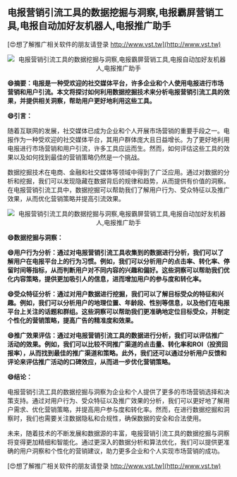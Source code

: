 ## **电报营销引流工具的数据挖掘与洞察,电报霸屏营销工具,电报自动加好友机器人,电报推广助手**

[😍想了解推广相关软件的朋友请登录 http://www.vst.tw](http://www.vst.tw)

 <center><img src="https://vst.tw/MP4/tuiguang/png/5.png" alt="电报营销引流工具的数据挖掘与洞察,电报霸屏营销工具,电报自动加好友机器人,电报推广助手"></center>

**😄摘要：电报是一种受欢迎的社交媒体平台，许多企业和个人使用电报进行市场营销和用户引流。本文将探讨如何利用数据挖掘技术来分析电报营销引流工具的效果，并提供相关洞察，帮助用户更好地利用这些工具。**

**😄引言：**

随着互联网的发展，社交媒体已成为企业和个人开展市场营销的重要手段之一。电报作为一种受欢迎的社交媒体平台，其用户群体庞大且日益增长。为了更好地利用电报进行市场营销和用户引流，许多工具应运而生。然而，如何评估这些工具的效果以及如何找到最佳的营销策略仍然是一个挑战。

数据挖掘技术在电商、金融和社交媒体等领域中得到了广泛应用。通过对数据的分析和挖掘，我们可以发现隐藏在数据背后的规律和趋势，从而提供有价值的洞察。在电报营销引流工具中，数据挖掘可以帮助我们了解用户行为、受众特征以及推广效果，从而优化营销策略并提高引流效果。

 <center><img src="https://vst.tw/MP4/tuiguang/png/7.png" alt="电报营销引流工具的数据挖掘与洞察,电报霸屏营销工具,电报自动加好友机器人,电报推广助手"></center>

**😄数据挖掘与洞察：**

**😄用户行为分析：通过对电报营销引流工具收集到的数据进行分析，我们可以了解用户在电报平台上的行为习惯。例如，我们可以分析用户的点击率、转化率、停留时间等指标，从而判断用户对不同内容的兴趣和偏好。这些洞察可以帮助我们优化内容策略，提供更加吸引人的信息，进而增加用户的参与度和转化率。**

**😄受众特征分析：通过对用户数据进行挖掘，我们可以了解目标受众的特征和兴趣。例如，我们可以分析用户的地理位置、年龄段、性别等信息，以及他们在电报平台上关注的话题和群组。这些洞察可以帮助我们更准确地定位目标受众，并制定个性化的营销策略，提高广告的精准度和效果。**

**😄推广效果评估：通过对电报营销引流工具的数据进行分析，我们可以评估推广活动的效果。例如，我们可以比较不同推广渠道的点击量、转化率和ROI（投资回报率），从而找到最佳的推广渠道和策略。此外，我们还可以通过分析用户反馈和评论来评估推广活动的口碑效应，从而进一步优化营销策略。**

**😄结论：**

电报营销引流工具的数据挖掘与洞察为企业和个人提供了更多的市场营销选择和决策支持。通过对用户行为、受众特征以及推广效果的分析，我们可以更好地了解用户需求、优化营销策略，并提高用户参与度和转化率。然而，在进行数据挖掘和洞察时，我们也需要关注数据隐私和合规性，确保数据的安全和合法使用。

未来，随着技术的不断发展和数据源的丰富，电报营销引流工具的数据挖掘与洞察将变得更加精细和智能化。通过更深入的数据分析和算法优化，我们可以提供更准确的用户洞察和个性化的营销建议，助力更多企业和个人实现市场营销的成功。

[😍想了解推广相关软件的朋友请登录 http://www.vst.tw](http://www.vst.tw)



